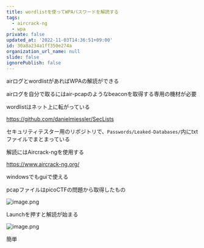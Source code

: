 ```yaml
---
title: wordlistを使ってWPAパスワードを解読する
tags:
  - aircrack-ng
  - wpa
private: false
updated_at: '2022-11-03T14:36:51+09:00'
id: 30a8a234a1ff350e274a
organization_url_name: null
slide: false
ignorePublish: false
---
```


airログとwordlistがあればWPAの解読ができる

airログを自分で取るにはair-pcapのようなbeaconを取得する専用の機材が必要

wordlistはネット上に転がっている

https://github.com/danielmiessler/SecLists

セキュリティテスター用のリポジトリで、`Passwords/Leaked-Databases/`内にtxtファイルでまとまっている

解読にはAircrack-ngを使用する

https://www.aircrack-ng.org/

windowsでもguiで使える

pcapファイルはpicoCTFの問題から取得したもの

![image.png](https://qiita-image-store.s3.ap-northeast-1.amazonaws.com/0/1086867/535ffe10-3251-1f51-80fc-6f36a0a5bf2a.png)

Launchを押すと解読が始まる

![image.png](https://qiita-image-store.s3.ap-northeast-1.amazonaws.com/0/1086867/39a1a2ac-23b4-b2f0-5eda-a85e6a1d99d8.png)

簡単

